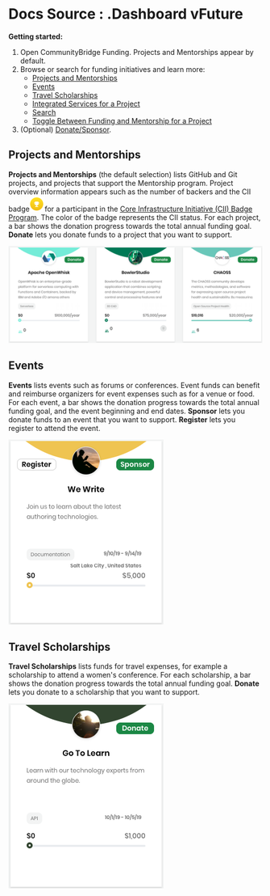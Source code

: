 # Docs Source : .Dashboard vFuture

**Getting started:**

1. Open CommunityBridge Funding. Projects and Mentorships appear by default.
2. Browse or search for funding initiatives and learn more: 
   * [Projects and Mentorships](docs-source-.projects-and-mentorships-vinitial.md)
   * [Events](docs-source-.events-vinitial.md)
   * [Travel Scholarships](docs-source-.travel-scholarships-vinitial.md)
   * [Integrated Services for a Project](docs-source-.integrated-services-for-a-project-vinitial.md)
   * [Search](docs-source-.search-vinitial.md)
   * [Toggle Between Funding and Mentorship for a Project](docs-source-.toggle-between-funding-and-mentorship-for-a-project-vinitial.md)
3. \(Optional\) [Donate/Sponsor](docs-source-.donate-sponsor-vinitial.md).

## Projects and Mentorships  <a id="id-.DashboardvFuture-ProjectsandMentorships"></a>

**Projects and Mentorships** \(the default selection\) lists GitHub and Git projects, and projects that support the Mentorship program. Project overview information appears such as the number of backers and the CII badge![](.gitbook/assets/7417952.png)for a participant in the [Core Infrastructure Initiative \(CII\) Badge Program](https://www.coreinfrastructure.org/programs/badge-program/). The color of the badge represents the CII status. For each project, a bar shows the donation progress towards the total annual funding goal. **Donate** lets you donate funds to a project that you want to support.  


![](.gitbook/assets/7417953.png)

## Events <a id="id-.DashboardvFuture-Events"></a>

**Events** lists events such as forums or conferences. Event funds can benefit and reimburse organizers for event expenses such as for a venue or food. For each event, a bar shows the donation progress towards the total annual funding goal, and the event beginning and end dates. **Sponsor** lets you donate funds to an event that you want to support. **Register** lets you register to attend the event.  


![](.gitbook/assets/7417951.png)

## Travel Scholarships <a id="id-.DashboardvFuture-TravelScholarships"></a>

**Travel Scholarships** lists funds for travel expenses, for example a scholarship to attend a women's conference. For each scholarship, a bar shows the donation progress towards the total annual funding goal. **Donate** lets you donate to a scholarship that you want to support.

![](.gitbook/assets/7417950.png)

